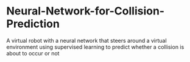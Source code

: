 # Neural-Network-for-Collision-Prediction
A virtual robot with a neural network that steers around a virtual environment using supervised learning to predict whether a collision is about to occur or not
